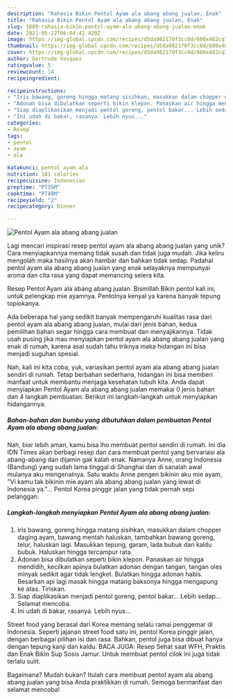 ```yaml
---
description: "Rahasia Bikin Pentol Ayam ala abang abang jualan, Enak"
title: "Rahasia Bikin Pentol Ayam ala abang abang jualan, Enak"
slug: 1689-rahasia-bikin-pentol-ayam-ala-abang-abang-jualan-enak
date: 2021-05-22T06:04:41.420Z
image: https://img-global.cpcdn.com/recipes/d5da982170f3cc0d/680x482cq70/pentol-ayam-ala-abang-abang-jualan-foto-resep-utama.jpg
thumbnail: https://img-global.cpcdn.com/recipes/d5da982170f3cc0d/680x482cq70/pentol-ayam-ala-abang-abang-jualan-foto-resep-utama.jpg
cover: https://img-global.cpcdn.com/recipes/d5da982170f3cc0d/680x482cq70/pentol-ayam-ala-abang-abang-jualan-foto-resep-utama.jpg
author: Gertrude Vasquez
ratingvalue: 5
reviewcount: 14
recipeingredient:

recipeinstructions:
- "Iris bawang, goreng hingga matang sisihkan, masukkan dalam chopper daging ayam, bawang mentah haluskan, tambahkan bawang goreng, telur, haluskan lagi. Masukkan tepung, garam, lada bubuk dan kaldu bubuk. Haluskan hingga tercampur rata."
- "Adonan bisa dibulatkan seperti bikin klepon. Panaskan air hingga mendidih, kecilkan apinya bulatkan adonan dengan tangan, tangan oles minyak sedikit agar tidak lengket. Bulatkan hingga adonan habis. Besarkan api lagi masak hingga matang baksonya hingga mengapung ke atas. Tiriskan."
- "Siap diaplikasikan menjadi pentol goreng, pentol bakar... Lebih sedap... Selamat mencoba."
- "Ini udah di bakar, rasanya. Lebih nyus..."
categories:
- Resep
tags:
- pentol
- ayam
- ala

katakunci: pentol ayam ala 
nutrition: 181 calories
recipecuisine: Indonesian
preptime: "PT35M"
cooktime: "PT48M"
recipeyield: "2"
recipecategory: Dinner

---
```



![Pentol Ayam ala abang abang jualan](https://img-global.cpcdn.com/recipes/d5da982170f3cc0d/680x482cq70/pentol-ayam-ala-abang-abang-jualan-foto-resep-utama.jpg)

Lagi mencari inspirasi resep pentol ayam ala abang abang jualan yang unik? Cara menyiapkannya memang tidak susah dan tidak juga mudah. Jika keliru mengolah maka hasilnya akan hambar dan bahkan tidak sedap. Padahal pentol ayam ala abang abang jualan yang enak selayaknya mempunyai aroma dan cita rasa yang dapat memancing selera kita.

Resep Pentol Ayam ala abang abang jualan. Bismillah Bikin pentol kali ini, untuk pelengkap mie ayamnya. Pentolnya kenyal ya karena banyak tepung topiokanya.

Ada beberapa hal yang sedikit banyak mempengaruhi kualitas rasa dari pentol ayam ala abang abang jualan, mulai dari jenis bahan, kedua pemilihan bahan segar hingga cara membuat dan menyajikannya. Tidak usah pusing jika mau menyiapkan pentol ayam ala abang abang jualan yang enak di rumah, karena asal sudah tahu triknya maka hidangan ini bisa menjadi suguhan spesial.


Nah, kali ini kita coba, yuk, variasikan pentol ayam ala abang abang jualan sendiri di rumah. Tetap berbahan sederhana, hidangan ini bisa memberi manfaat untuk membantu menjaga kesehatan tubuh kita. Anda dapat menyiapkan Pentol Ayam ala abang abang jualan memakai 0 jenis bahan dan 4 langkah pembuatan. Berikut ini langkah-langkah untuk menyiapkan hidangannya.

<!--inarticleads1-->

##### Bahan-bahan dan bumbu yang dibutuhkan dalam pembuatan Pentol Ayam ala abang abang jualan:



Nah, biar lebih aman, kamu bisa lho membuat pentol sendiri di rumah. Ini dia IDN Times akan berbagi resep dan cara membuat pentol yang bervariasi ala abang-abang dan dijamin gak kalah enak. Namanya Anne, orang Indonesia (Bandung) yang sudah lama tinggal di Shanghai dan di sanalah awal mulanya aku mengenalnya. Satu waktu Anne pengen bikinin aku mie ayam, &#34;Vi kamu tak bikinin mie ayam ala abang abang jualan yang lewat di Indonesia ya.&#34;… Pentol Korea pinggir jalan yang tidak pernah sepi pelanggan. 

<!--inarticleads2-->

##### Langkah-langkah menyiapkan Pentol Ayam ala abang abang jualan:

1. Iris bawang, goreng hingga matang sisihkan, masukkan dalam chopper daging ayam, bawang mentah haluskan, tambahkan bawang goreng, telur, haluskan lagi. Masukkan tepung, garam, lada bubuk dan kaldu bubuk. Haluskan hingga tercampur rata.
1. Adonan bisa dibulatkan seperti bikin klepon. Panaskan air hingga mendidih, kecilkan apinya bulatkan adonan dengan tangan, tangan oles minyak sedikit agar tidak lengket. Bulatkan hingga adonan habis. Besarkan api lagi masak hingga matang baksonya hingga mengapung ke atas. Tiriskan.
1. Siap diaplikasikan menjadi pentol goreng, pentol bakar... Lebih sedap... Selamat mencoba.
1. Ini udah di bakar, rasanya. Lebih nyus...


Street food yang berasal dari Korea memang selalu ramai penggemar di Indonesia. Seperti jajanan street food satu ini, pentol Korea pinggir jalan, dengan berbagai pilihan isi dan rasa. Bahkan, pentol juga bisa dibuat hanya dengan tepung kanji dan kaldu. BACA JUGA: Resep Sehat saat WFH, Praktis dan Enak Bikin Sup Sosis Jamur. Untuk membuat pentol cilok ini juga tidak terlalu sulit. 

Bagaimana? Mudah bukan? Itulah cara membuat pentol ayam ala abang abang jualan yang bisa Anda praktikkan di rumah. Semoga bermanfaat dan selamat mencoba!
